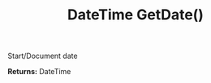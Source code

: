 ﻿---
uid: crmscript_ref_NSActivitySummaryItem_GetDate
title: DateTime GetDate()
intellisense: NSActivitySummaryItem.GetDate
keywords: NSActivitySummaryItem, GetDate
so.topic: reference
---

Start/Document date

**Returns:** DateTime



